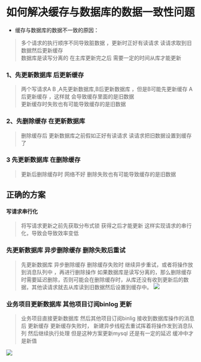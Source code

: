 # 如何解决缓存与数据库的数据一致性问题

- 缓存与数据库的数据不一致的原因：
> 多个请求的执行顺序不同导致脏数据 ，更新时正好有读请求 读请求取到旧数据然后更新缓存  
  数据库是读写分离的 在主库更新完之后 需要一定的时间从库才能更新    
  
  ### 1、先更新数据库 后更新缓存  
  
  > 两个写请求A B ,A先更新数据库,B后更新数据库 ，但是B可能先更新缓存 A后更新缓存 ，这样就
  会导致缓存里面的是旧数据    
  更新缓存时失败也有可能导致缓存的是旧数据    
  
  ### 2、先删除缓存  在更新数据库
  
 > 删除缓存后 更新数据库之前假如正好有读请求 读请求把旧数据设置到缓存了
 
 
 ### 3 先更新数据库 在删除缓存 
 > 更新后删除缓存时 网络不好 删除失败也有可能导致缓存的是旧数据 
 
 
 ## 正确的方案
 
 #### 写请求串行化 
 >  将写请求更新之前先获取分布式锁 获得之后才能更新 这样实现请求的串行化，导致会导致效率变低
 
 ### 先更新数据库 异步删除缓存 删除失败后重试 
 >  先更新数据库 异步删除缓存 删除缓存失败时 继续异步重试，或者将操作放到消息队列中 ，再进行删除操作
 如果数据库是读写分离的，那么删除缓存时需要延迟删除，否则可能会在删除缓存时，从库还没有收到更新后的数据，其他读请求就去从库读到旧数据然后设置到缓存中。
 ![](http://notfound9.github.io/interviewGuide/static/o_update1.png)
 
 ### 业务项目更新数据库 其他项目订阅binlog 更新 
 
 > 业务项目直接更新数据库 然后其他项目订阅binlig  接收到数据库操作的消息后 更新缓存 更新缓存失败时，
 新建异步线程去重试挥着将操作发到消息队列 然后继续执行处理 但是这种方案更新mysql 还是有一定的延迟 缓冲中才是新值
 
 ![](http://notfound9.github.io/interviewGuide/static/o_update2-20200419221055438.png)
 
 
  
 
